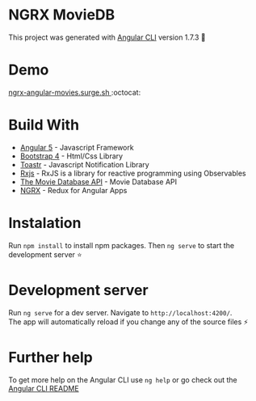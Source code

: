 # NGRX MovieDB

This project was generated with  [Angular CLI](https://github.com/angular/angular-cli) version 1.7.3  :trident:

# Demo

[ngrx-angular-movies.surge.sh ](ngrx-angular-movies.surge.sh )   :octocat:

# Build With

* [Angular 5](https://angular.io/) - Javascript Framework  
* [Bootstrap 4](https://getbootstrap.com/docs/4.1/getting-started/introduction/) - Html/Css Library  
* [Toastr](https://github.com/CodeSeven/toastr) - Javascript Notification Library  
* [Rxjs](http://reactivex.io/rxjs/) - RxJS is a library for reactive programming using Observables  
* [The Movie Database API](https://www.themoviedb.org/) - Movie Database API 
* [NGRX]( https://github.com/ngrx/platform) - Redux for Angular Apps

# Instalation

Run `npm install` to install npm packages. Then `ng serve` to start the development server  :star:

# Development server

Run `ng serve` for a dev server. Navigate to `http://localhost:4200/`.  
The app will automatically reload if you change any of the source files  :zap:

# Further help

To get more help on the Angular CLI use `ng help` or go check out the [Angular CLI README](https://github.com/angular/angular-cli/blob/master/README.md)  
